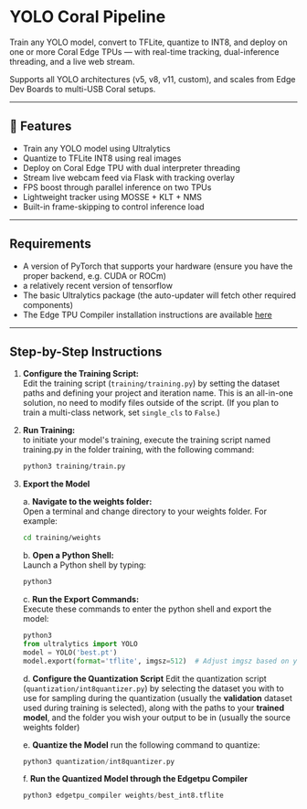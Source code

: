 # YOLO Coral Pipeline

Train any YOLO model, convert to TFLite, quantize to INT8, and deploy on one or more Coral Edge TPUs — with real-time tracking, dual-inference threading, and a live web stream.

Supports all YOLO architectures (v5, v8, v11, custom), and scales from Edge Dev Boards to multi-USB Coral setups.

---

## 🔧 Features

- Train any YOLO model using Ultralytics
- Quantize to TFLite INT8 using real images
- Deploy on Coral Edge TPU with dual interpreter threading
- Stream live webcam feed via Flask with tracking overlay
- FPS boost through parallel inference on two TPUs
- Lightweight tracker using MOSSE + KLT + NMS
- Built-in frame-skipping to control inference load

---

## Requirements

- A version of PyTorch that supports your hardware (ensure you have the proper backend, e.g. CUDA or ROCm)
- a relatively recent version of tensorflow
- The basic Ultralytics package (the auto-updater will fetch other required components)
- The Edge TPU Compiler installation instructions are available [here](https://coral.ai/docs/edgetpu/compiler/)

---

## Step-by-Step Instructions

1. **Configure the Training Script:**  
   Edit the training script (`training/training.py`) by setting the dataset paths and defining your project and iteration name. This is an all-in-one solution, no need to modify files outside of the script. (If you plan to train a multi-class network, set `single_cls` to `False`.)
   

2. **Run Training:**  
   to initiate your model's training, execute the training script named training.py in the folder training, with the following command:
   ```bash
   python3 training/train.py
   ```
   
3. **Export the Model**

   a. **Navigate to the weights folder:**  
      Open a terminal and change directory to your weights folder. For example:
      ```bash
      cd training/weights
      ```

   b. **Open a Python Shell:**  
      Launch a Python shell by typing:
      ```bash
      python3
      ```
      
   c. **Run the Export Commands:**  
      Execute these commands to enter the python shell and export the model:
      ```python
      python3
      from ultralytics import YOLO
      model = YOLO('best.pt')  
      model.export(format='tflite', imgsz=512)  # Adjust imgsz based on your trained model's image size
      ```

   d. **Configure the Quantization Script**
      Edit the quantization script (`quantization/int8quantizer.py`) by selecting the dataset you with to use for sampling during the quantization
   (usually the **validation** dataset used during training is selected),
    along with the paths to your **trained model**, and the folder you wish your output to be in (usually the source weights folder)

   e. **Quantize the Model**
      run the following command to quantize:
   ```python
   python3 quantization/int8quantizer.py
    ```

   f. **Run the Quantized Model through the Edgetpu Compiler**
   ```python
   python3 edgetpu_compiler weights/best_int8.tflite
    ```
   
   
